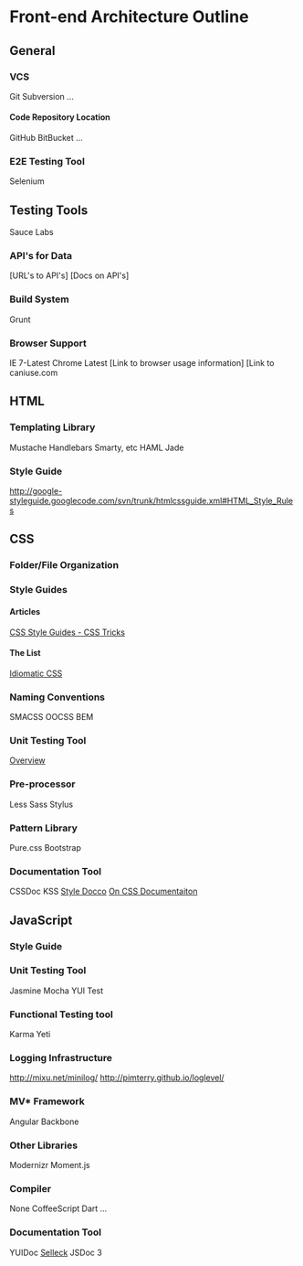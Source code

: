 # Front-end Architecture Outline

## General

### VCS

Git
Subversion
...

#### Code Repository Location

GitHub
BitBucket
...

### E2E Testing Tool

Selenium

## Testing Tools

Sauce Labs


### API's for Data

[URL's to API's]
[Docs on API's]

### Build System

Grunt


### Browser Support

IE 7-Latest
Chrome Latest
[Link to browser usage information]
[Link to caniuse.com

## HTML

### Templating Library

Mustache
Handlebars
Smarty, etc
HAML
Jade

### Style Guide

http://google-styleguide.googlecode.com/svn/trunk/htmlcssguide.xml#HTML_Style_Rules

## CSS

### Folder/File Organization

### Style Guides

#### Articles
[CSS Style Guides - CSS Tricks](http://css-tricks.com/css-style-guides/)

#### The List
[Idiomatic CSS](https://github.com/necolas/idiomatic-css)

### Naming Conventions

SMACSS
OOCSS
BEM

### Unit Testing Tool

[Overview](http://csste.st)

### Pre-processor

Less
Sass
Stylus

### Pattern Library

Pure.css
Bootstrap

### Documentation Tool

CSSDoc
KSS
[Style Docco](http://jacobrask.github.io/styledocco/)
[On CSS Documentaiton](http://byrichardpowell.co.uk/post/48682993574/on-css-documentation)

## JavaScript

### Style Guide

### Unit Testing Tool

Jasmine
Mocha
YUI Test

### Functional Testing tool

Karma
Yeti

### Logging Infrastructure

http://mixu.net/minilog/
http://pimterry.github.io/loglevel/

### MV* Framework

Angular
Backbone

### Other Libraries

Modernizr
Moment.js

### Compiler

None
CoffeeScript
Dart
...


### Documentation Tool

YUIDoc
[Selleck](https://github.com/yui/selleck)
JSDoc 3